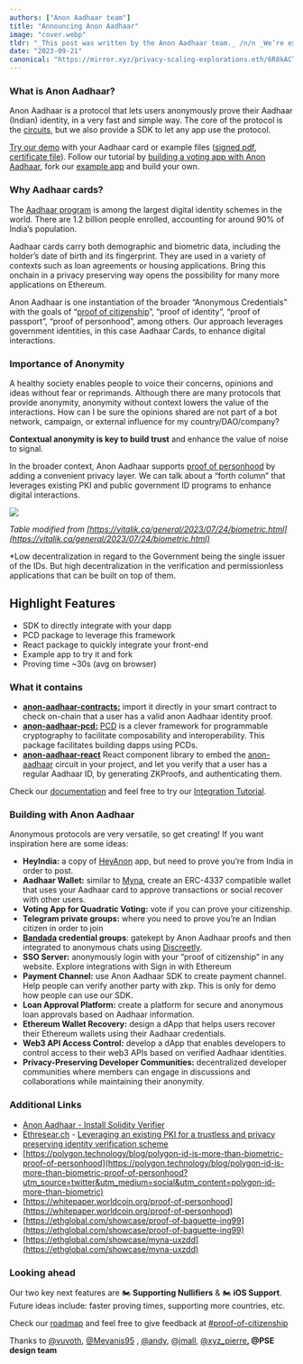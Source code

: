 ```yaml
---
authors: ["Anon Aadhaar team"]
title: "Announcing Anon Aadhaar"
image: "cover.webp"
tldr: "_This post was written by the Anon Aadhaar team._ /n/n _We’re excited to announce the public release of Anon Aadhaar!_"
date: "2023-09-21"
canonical: "https://mirror.xyz/privacy-scaling-explorations.eth/6R8kACTYp9mF3eIpLZMXs8JAQmTyb6Uy8KnZqzmDFZI"
---
```


### What is Anon Aadhaar?

Anon Aadhaar is a protocol that lets users anonymously prove their Aadhaar (Indian) identity, in a very fast and simple way. The core of the protocol is the [circuits](https://github.com/privacy-scaling-explorations/anon-aadhaar/tree/main/packages/anon-aadhaar-pcd/circuits), but we also provide a SDK to let any app use the protocol.

[Try our demo](https://anon-aadhaar-example.vercel.app/) with your Aadhaar card or example files ([signed pdf](https://anon-aadhaar-documentation.vercel.app/assets/files/signed-66a64f9f9b3da47ff19b81f6510e26fe.pdf), [certificate file](https://anon-aadhaar-documentation.vercel.app/assets/files/certificate-8bda87cda7bd74771f70cc0df28fc400.cer)). Follow our tutorial by [building a voting app with Anon Aadhaar](https://anon-aadhaar-documentation.vercel.app/blog), fork our [example app](https://github.com/anon-aadhaar-private/anon-aadhaar-example) and build your own.

### Why Aadhaar cards?

The [Aadhaar program](https://en.wikipedia.org/wiki/Aadhaar) is among the largest digital identity schemes in the world. There are 1.2 billion people enrolled, accounting for around 90% of India’s population.

Aadhaar cards carry both demographic and biometric data, including the holder’s date of birth and its fingerprint. They are used in a variety of contexts such as loan agreements or housing applications. Bring this onchain in a privacy preserving way opens the possibility for many more applications on Ethereum.

Anon Aadhaar is one instantiation of the broader “Anonymous Credentials" with the goals of “[proof of citizenship](https://discord.com/channels/943612659163602974/1141757600568971304/1141759379578822707)”, “proof of identity”, “proof of passport”, “proof of personhood”, among others. Our approach leverages government identities, in this case Aadhaar Cards, to enhance digital interactions.

### Importance of Anonymity

A healthy society enables people to voice their concerns, opinions and ideas without fear or reprimands. Although there are many protocols that provide anonymity, anonymity without context lowers the value of the interactions. How can I be sure the opinions shared are not part of a bot network, campaign, or external influence for my country/DAO/company?

**Contextual anonymity is key to build trust** and enhance the value of noise to signal.

In the broader context, Anon Aadhaar supports [proof of personhood](https://vitalik.ca/general/2023/07/24/biometric.html) by adding a convenient privacy layer. We can talk about a “forth column” that leverages existing PKI and public government ID programs to enhance digital interactions.

![](/articles/announcing-anon-aadhaar/ZfpBm9HmDYDgP8rTYnA_9.webp)

_Table modified from [https://vitalik.ca/general/2023/07/24/biometric.html](https://vitalik.ca/general/2023/07/24/biometric.html)_

\*Low decentralization in regard to the Government being the single issuer of the IDs. But high decentralization in the verification and permissionless applications that can be built on top of them.

## Highlight Features

- SDK to directly integrate with your dapp
- PCD package to leverage this framework
- React package to quickly integrate your front-end
- Example app to try it and fork
- Proving time ~30s (avg on browser)

### What it contains

- **[anon-aadhaar-contracts:](https://github.com/privacy-scaling-explorations/anon-aadhaar/tree/main/packages/anon-aadhaar-contracts)** import it directly in your smart contract to check on-chain that a user has a valid anon Aadhaar identity proof.
- **[anon-aadhaar-pcd:](https://github.com/privacy-scaling-explorations/anon-aadhaar/tree/main/packages/anon-aadhaar-pcd)** [PCD](https://pcd.team/) is a clever framework for programmable cryptography to facilitate composability and interoperability. This package facilitates building dapps using PCDs.
- **[anon-aadhaar-react](https://github.com/privacy-scaling-explorations/anon-aadhaar/tree/main/packages/anon-aadhaar-react)** React component library to embed the [anon-aadhaar](https://github.com/privacy-scaling-explorations/anon-aadhaar) circuit in your project, and let you verify that a user has a regular Aadhaar ID, by generating ZKProofs, and authenticating them.

Check our [documentation](https://anon-aadhaar-documentation.vercel.app/docs/intro) and feel free to try our [Integration Tutorial](https://anon-aadhaar-documentation.vercel.app/docs/integration-tuto).

### Building with Anon Aadhaar

Anonymous protocols are very versatile, so get creating! If you want inspiration here are some ideas:

- **HeyIndia:** a copy of [HeyAnon](https://heyanon.xyz/) app, but need to prove you’re from India in order to post.
- **Aadhaar Wallet:** similar to [Myna](https://ethglobal.com/showcase/myna-uxzdd), create an ERC-4337 compatible wallet that uses your Aadhaar card to approve transactions or social recover with other users.
- **Voting App for Quadratic Voting:** vote if you can prove your citizenship.
- **Telegram private groups:** where you need to prove you’re an Indian citizen in order to join
- **[Bandada](https://pse.dev/projects/bandada) credential groups**: gatekept by Anon Aadhaar proofs and then integrated to anonymous chats using [Discreetly](https://pse.dev/projects/discreetly).
- **SSO Server:** anonymously login with your “proof of citizenship” in any website. Explore integrations with Sign in with Ethereum
- **Payment Channel:** use Anon Aadhaar SDK to create payment channel. Help people can verify another party with zkp. This is only for demo how people can use our SDK.
- **Loan Approval Platform:** create a platform for secure and anonymous loan approvals based on Aadhaar information.
- **Ethereum Wallet Recovery:** design a dApp that helps users recover their Ethereum wallets using their Aadhaar credentials.
- **Web3 API Access Control:** develop a dApp that enables developers to control access to their web3 APIs based on verified Aadhaar identities.
- **Privacy-Preserving Developer Communities:** decentralized developer communities where members can engage in discussions and collaborations while maintaining their anonymity.

### Additional Links

- [Anon Aadhaar - Install Solidity Verifier](https://anon-aadhaar-documentation.vercel.app/docs/install-solidity-verifier)
- [Ethresear.ch](http://ethresear.ch/) - [Leveraging an existing PKI for a trustless and privacy preserving identity verification scheme](https://ethresear.ch/t/leveraging-an-existing-pki-for-a-trustless-and-privacy-preserving-identity-verification-scheme/15154)
- [https://polygon.technology/blog/polygon-id-is-more-than-biometric-proof-of-personhood](https://polygon.technology/blog/polygon-id-is-more-than-biometric-proof-of-personhood?utm_source=twitter&utm_medium=social&utm_content=polygon-id-more-than-biometric)
- [https://whitepaper.worldcoin.org/proof-of-personhood](https://whitepaper.worldcoin.org/proof-of-personhood)
- [https://ethglobal.com/showcase/proof-of-baguette-ing99](https://ethglobal.com/showcase/proof-of-baguette-ing99)
- [https://ethglobal.com/showcase/myna-uxzdd](https://ethglobal.com/showcase/myna-uxzdd)

### Looking ahead

Our two key next features are 🏍️ **Supporting Nullifiers** & 🏍️ **iOS Support**. Future ideas include: faster proving times, supporting more countries, etc.

Check our [roadmap](https://www.notion.so/Anon-Aadhaar-H2-2023-Roadmap-30206f5cb8654fdd959f4aa1470ad2f0?pvs=21) and feel free to give feedback at [#proof-of-citizenship](https://discord.com/channels/943612659163602974/1141757600568971304)

Thanks to [@vuvoth](https://github.com/vuvoth), [@Meyanis95](https://github.com/Meyanis95) , [@andy](https://twitter.com/AndyGuzmanEth), [@jmall](https://twitter.com/Janmajaya_mall), [@xyz_pierre](https://twitter.com/xyz_pierre)**, @PSE design team**
